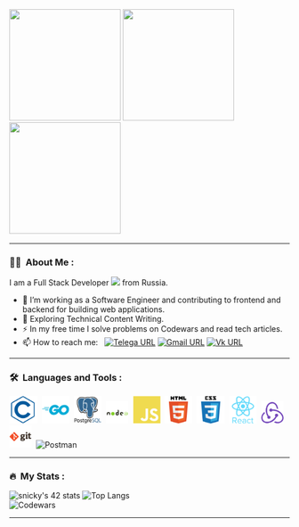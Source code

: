 <!--### Hi there 
-->
<div>
  <img src="https://media.giphy.com/media/PNWEY2TLI7x6tktvQe/giphy.gif" width="200px" height="200px">
  <img src="https://media.giphy.com/media/HqoGyd9OIi3uYBkd10/giphy.gif" width="200px" height="200px">
  <img src="https://media.giphy.com/media/BBKevBJX1fkvam9rrW/giphy.gif" width="200px" height="200px">
</div>

---
### 👨‍💻 &nbsp;About Me :
I am a Full Stack Developer <img src="https://media.giphy.com/media/WUlplcMpOCEmTGBtBW/giphy.gif" width="30"> from Russia.

- 🔭 I’m working as a Software Engineer and contributing to frontend and backend for building web applications.
- 🌱 Exploring Technical Content Writing.
- ⚡ In my free time I solve problems on Codewars and read tech articles.
- 📫 How to reach me: &nbsp; [![Telega URL](https://img.shields.io/twitter/url?label=telegram&logo=telegram&style=social&url=https%3A%2F%2Ft.me%2Fsnicky_pro)](https://t.me/snicky_pro) [![Gmail URL](https://img.shields.io/twitter/url?label=ruslanmacci%40gmail.com&logo=gmail&style=social&url=https%3A%2F%2Fmail.google.com%2Fmail%2Fu%2F0%2F%23inbox%3Fcompose%3Dnew)](https://mail.google.com/mail/u/0/#inbox?compose=new) [![Vk URL](https://img.shields.io/twitter/url?label=Vkontakte&logo=vk&style=social&url=https%3A%2F%2Fvk.com%2Fmacci)](https://vk.com/macci)
---
### 🛠 &nbsp;Languages and Tools :
<div>
  <img src="https://raw.githubusercontent.com/devicons/devicon/1119b9f84c0290e0f0b38982099a2bd027a48bf1/icons/c/c-line.svg"
       title="C" alt="C" height="50" width="50">&nbsp;
  <img src="https://raw.githubusercontent.com/devicons/devicon/1119b9f84c0290e0f0b38982099a2bd027a48bf1/icons/go/go-original-wordmark.svg"
       title="GO" alt="GOLANG" height="50" width="50">&nbsp;
  <img src="https://raw.githubusercontent.com/devicons/devicon/1119b9f84c0290e0f0b38982099a2bd027a48bf1/icons/postgresql/postgresql-original-wordmark.svg" title="GO" alt="GOLANG" height="50" width="50">&nbsp;
  <img src="https://github.com/devicons/devicon/blob/master/icons/nodejs/nodejs-original-wordmark.svg" title="NodeJS" alt="NodeJS" width="40" height="40"/>&nbsp;
  <img src="https://raw.githubusercontent.com/devicons/devicon/1119b9f84c0290e0f0b38982099a2bd027a48bf1/icons/javascript/javascript-plain.svg"
       title="JavaScript" alt="JS" height="50" width="50">&nbsp;
  <img src="https://raw.githubusercontent.com/devicons/devicon/1119b9f84c0290e0f0b38982099a2bd027a48bf1/icons/html5/html5-original-wordmark.svg"
       title="HTML" alt="HTML-image" height="50" width="50">&nbsp;
  <img src="https://raw.githubusercontent.com/devicons/devicon/1119b9f84c0290e0f0b38982099a2bd027a48bf1/icons/css3/css3-original-wordmark.svg"
       title="CSS" alt="CSS" height="50" width="50">&nbsp;
  <img src="https://raw.githubusercontent.com/devicons/devicon/1119b9f84c0290e0f0b38982099a2bd027a48bf1/icons/react/react-original-wordmark.svg"
       title="React" alt="React" height="50" width="50">&nbsp;
  <img src="https://github.com/devicons/devicon/blob/master/icons/redux/redux-original.svg" title="Redux" alt="Redux " width="40" height="40"/>&nbsp;
  <img src="https://github.com/devicons/devicon/blob/master/icons/git/git-original-wordmark.svg" title="Git" **alt="Git" width="40" height="40"/>&nbsp;
  <img src="https://www.vectorlogo.zone/logos/getpostman/getpostman-icon.svg" title="Postman"  alt="Postman" width="40" height="40"/>&nbsp;
  </div>

---

### 🔥 &nbsp;My Stats :

![snicky's 42 stats](https://badge42.vercel.app/api/v2/cl4sfipmq002909k20uryn4lc/stats?cursusId=21&coalitionId=101)
![Top Langs](https://github-readme-stats.vercel.app/api/top-langs/?username=spencernicky&layout=compact&theme=vision-friendly-gray)<br>
![Codewars](https://www.codewars.com/users/SpencerNicky/badges/small)


---



<!--
**SpencerNicky/SpencerNicky** is a ✨ _special_ ✨ repository because its `README.md` (this file) appears on your GitHub profile.

Here are some ideas to get you started:

- 🔭 I’m currently working on ...
- 🌱 I’m currently learning ...
- 👯 I’m looking to collaborate on ...
- 🤔 I’m looking for help with ...
- 💬 Ask me about ...
- 📫 How to reach me: ...
- 😄 Pronouns: ...
- ⚡ Fun fact: ...
-->
